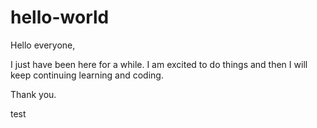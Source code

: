 # hello-world
Hello everyone,

I just have been here for a while. I am excited to do things and then I will keep continuing learning and coding.

Thank you.

test
